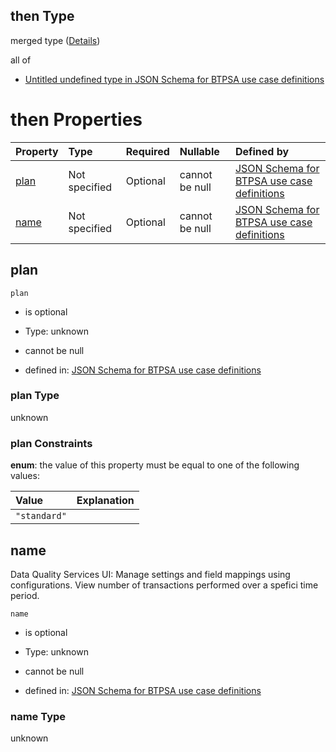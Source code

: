 ## then Type

merged type ([Details](btpsa-usecase-properties-services-items-allof-2-then-allof-16-then.md))

all of

*   [Untitled undefined type in JSON Schema for BTPSA use case definitions](btpsa-usecase-properties-services-items-allof-2-then-allof-16-then-allof-0.md "check type definition")

# then Properties

| Property      | Type          | Required | Nullable       | Defined by                                                                                                                                                                                                            |
| :------------ | :------------ | :------- | :------------- | :-------------------------------------------------------------------------------------------------------------------------------------------------------------------------------------------------------------------- |
| [plan](#plan) | Not specified | Optional | cannot be null | [JSON Schema for BTPSA use case definitions](btpsa-usecase-properties-services-items-allof-2-then-allof-16-then-properties-plan.md "undefined#/properties/services/items/allOf/2/then/allOf/16/then/properties/plan") |
| [name](#name) | Not specified | Optional | cannot be null | [JSON Schema for BTPSA use case definitions](btpsa-usecase-properties-services-items-allof-2-then-allof-16-then-properties-name.md "undefined#/properties/services/items/allOf/2/then/allOf/16/then/properties/name") |

## plan



`plan`

*   is optional

*   Type: unknown

*   cannot be null

*   defined in: [JSON Schema for BTPSA use case definitions](btpsa-usecase-properties-services-items-allof-2-then-allof-16-then-properties-plan.md "undefined#/properties/services/items/allOf/2/then/allOf/16/then/properties/plan")

### plan Type

unknown

### plan Constraints

**enum**: the value of this property must be equal to one of the following values:

| Value        | Explanation |
| :----------- | :---------- |
| `"standard"` |             |

## name

Data Quality Services UI: Manage settings and field mappings using configurations. View number of transactions performed over a spefici time period.

`name`

*   is optional

*   Type: unknown

*   cannot be null

*   defined in: [JSON Schema for BTPSA use case definitions](btpsa-usecase-properties-services-items-allof-2-then-allof-16-then-properties-name.md "undefined#/properties/services/items/allOf/2/then/allOf/16/then/properties/name")

### name Type

unknown

